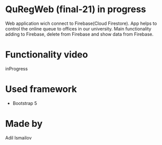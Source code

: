 # QuRegWeb (final-21) in progress
Web application wich connect to Firebase(Cloud Firestore). App helps to control the online queue to offices in our university. Main functionality adding to Firebase, delete from Firebase and show data from Firebase.

# Functionality video
inProgress

# Used framework
 - Bootstrap 5

# Made by
Adil Ismailov

